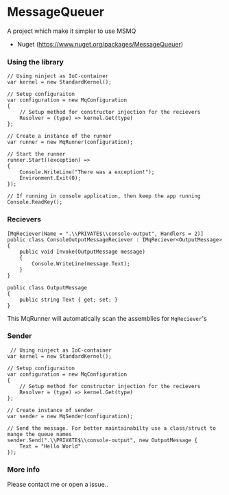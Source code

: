 MessageQueuer
=============

A project which make it simpler to use MSMQ

- Nuget (https://www.nuget.org/packages/MessageQueuer)


### Using the library

    // Using ninject as IoC-container
    var kernel = new StandardKernel();

    // Setup configuraiton
    var configuration = new MqConfiguration
    {
        // Setup method for constructor injection for the recievers
        Resolver = (type) => kernel.Get(type)
    };

    // Create a instance of the runner
    var runner = new MqRunner(configuration);
            
    // Start the runner
    runner.Start((exception) =>
    {
        Console.WriteLine("There was a exception!");
        Environment.Exit(0);
    });

    // If running in console application, then keep the app running
    Console.ReadKey();
    
    
### Recievers
    [MqReciever(Name = ".\\PRIVATE$\\console-output", Handlers = 2)]
    public class ConsoleOutputMessageReciever : IMqReciever<OutputMessage>
    {
        public void Invoke(OutputMessage message)
        {
            Console.WriteLine(message.Text);
        }
    }

    public class OutputMessage
    {
        public string Text { get; set; }
    }
    
This MqRunner will automatically scan the assemblies for `MqReciever`'s
    
### Sender
     // Using ninject as IoC-container
    var kernel = new StandardKernel();

    // Setup configuraiton
    var configuration = new MqConfiguration
    {
        // Setup method for constructor injection for the recievers
        Resolver = (type) => kernel.Get(type)
    };
    
    // Create instance of sender
    var sender = new MqSender(configuration);
    
    // Send the message. For better maintainabilty use a class/struct to mange the queue names
    sender.Send(".\\PRIVATE$\\console-output", new OutputMessage {
        Text = "Hello World"
    });
    
### More info
Please contact me or open a issue..
